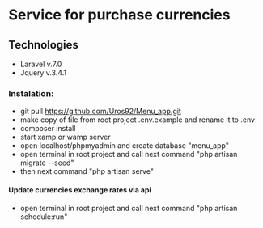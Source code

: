 # Service for purchase currencies

## Technologies

- Laravel v.7.0
- Jquery v.3.4.1

### Instalation:

- git pull https://github.com/Uros92/Menu_app.git
- make copy of file from root project .env.example and rename it to .env
- composer install
- start xamp or wamp server
- open localhost/phpmyadmin and create database "menu_app"
- open terminal in root project and call next command "php artisan migrate --seed"
- then next command "php artisan serve"

#### Update currencies exchange rates via api
- open terminal in root project and call next command "php artisan schedule:run"
